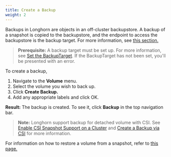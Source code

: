 ```yaml
---
title: Create a Backup
weight: 2
---
```


Backups in Longhorn are objects in an off-cluster backupstore. A backup of a snapshot is copied to the backupstore, and the endpoint to access the backupstore is the backup target. For more information, see [this section.](../../../concepts/#31-how-backups-work)

> **Prerequisite:** A backup target must be set up. For more information, see [Set the BackupTarget](../set-backup-target). If the BackupTarget has not been set, you'll be presented with an error.

To create a backup,

1. Navigate to the **Volume** menu.
2. Select the volume you wish to back up.
3. Click **Create Backup.**
4. Add any appropriate labels and click OK.

**Result:** The backup is created. To see it, click **Backup** in the top navigation bar.

> **Note:** Longhorn support backup for detached volume with CSI. See [Enable CSI Snapshot Support on a Cluster](../../csi-snapshot-support/enable-csi-snapshot-support) and [Create a Backup via CSI](../../csi-snapshot-support/create-a-backup-via-csi) for more information.

For information on how to restore a volume from a snapshot, refer to [this page.](../restore-from-a-backup)